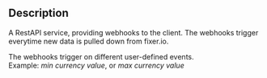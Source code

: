 ## Description

A RestAPI service, providing webhooks to the client.
The webhooks trigger everytime new data is pulled down from fixer.io.

The webhooks trigger on different user-defined events.
<br>Example: *min currency value*, or *max currency value*